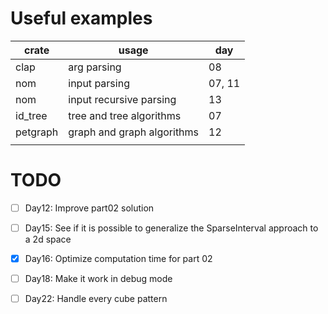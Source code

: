 # Useful examples

| crate    | usage                      | day    |
|----------|----------------------------|--------|
| clap     | arg parsing                | 08     |
| nom      | input parsing              | 07, 11 |
| nom      | input recursive parsing    | 13     |
| id_tree  | tree and tree algorithms   | 07     |
| petgraph | graph and graph algorithms | 12     |
|          |                            |        |

# TODO

* [ ] Day12: Improve part02 solution
* [ ] Day15: See if it is possible to generalize the SparseInterval approach to a 2d space
* [x] Day16: Optimize computation time for part 02
* [ ] Day18: Make it work in debug mode
* [ ] Day22: Handle every cube pattern

